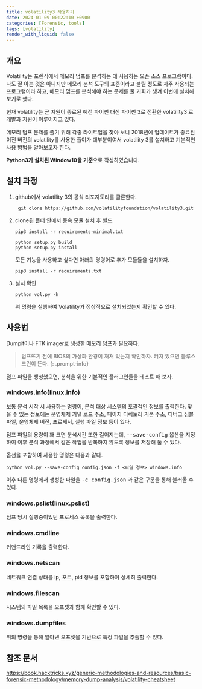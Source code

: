```yaml
---
title: volatility3 사용하기
date: 2024-01-09 00:22:10 +0900
categories: [Forensic, tools]
tags: [volatility]
render_with_liquid: false
---
```


## 개요
Volatility는 포렌식에서 메모리 덤프를 분석하는 데 사용하는 오픈 소스 프로그램이다.
나도 잘 아는 것은 아니지만 메모리 분석 도구의 표준이라고 불릴 정도로 자주 사용되는 프로그램이라 하고,
메모리 덤프를 분석해야 하는 문제를 풀 기회가 생겨 이번에 설치해보기로 했다.

현재 volatility는 곧 지원이 종료된 예전 파이썬 대신 파이썬 3로 전환한 volatility3 로 개발과 지원이 이루어지고 있다.

메모리 덤프 문제를 풀기 위해 각종 라이트업을 찾아 보니 2018년에 업데이트가 종료된 이전 버전의 volatility를 사용한 풀이가 대부분이여서 volatility 3를 설치하고 기본적인 사용 방법을 알아보고자 한다.

<b>Python3가 설치된 Window10을 기준</b>으로 작성하였습니다.

## 설치 과정

1. github에서 volatility 3의 공식 리포지토리를 클론한다.  

    ```shell
     git clone https://github.com/volatilityfoundation/volatility3.git 
    ```

2. clone된 폴더 안에서 종속 모듈 설치 후 빌드.  

    ```shell
    pip3 install -r requirements-minimal.txt

    python setup.py build
    python setup.py install    
    ```

    모든 기능을 사용하고 싶다면 아래의 명령어로 추가 모듈들을 설치하자.

    ```shell
    pip3 install -r requirements.txt
    ```

3. 설치 확인

    ```shell
    python vol.py -h
    ```
    위 명령을 실행하여 Volatility가 정상적으로 설치되었는지 확인할 수 있다.



## 사용법

Dumpit이나 FTK imager로 생성한 메모리 덤프가 필요하다.
> 덤프뜨기 전에 BIOS의 가상화 환경이 꺼져 있는지 확인하자. 켜져 있으면 블루스크린이 뜬다.
{: .prompt-info}

덤프 파일을 생성했으면, 분석을 위한 기본적인 플러그인들을 테스트 해 보자.

### windows.info(linux.info)

보통 분석 시작 시 사용하는 명령어, 분석 대상 시스템의 포괄적인 정보를 출력한다.
찾을 수 있는 정보에는 운영체제 커널 로드 주소, 페이지 디렉토리 기본 주소, 디버그 심볼 파일, 운영체제 버전, 프로세서, 실행 파일 정보 등이 있다. 

덤프 파일의 용량이 꽤 크면 분석시간 또한 길어지는데, <kbd>--save-config</kbd> 옵션을 지정하여 이후 분석 과정에서 같은 작업을 반복하지 않도록 정보를 저장해 둘 수 있다.

옵션을 포함하여 사용한 명령은 다음과 같다.
```shell
python vol.py --save-config config.json -f <파일 경로> windows.info
```

이후 다른 명령에서 생성한 파일을 <kbd>-c config.json</kbd> 과 같은 구문을 통해 불러올 수 있다.

### windows.pslist(linux.pslist)

덤프 당시 실행중이었던 프로세스 목록을 출력한다.

### windows.cmdline

커맨드라인 기록을 출력한다.

### windows.netscan

네트워크 연결 상태를 ip, 포트, pid 정보를 포함하여 상세히 출력한다.

### windows.filescan

시스템의 파일 목록을 오프셋과 함께 확인할 수 있다.

### windows.dumpfiles

위의 명령을 통해 알아낸 오프셋을 기반으로 특정 파일을 추출할 수 있다.

## 참조 문서

https://book.hacktricks.xyz/generic-methodologies-and-resources/basic-forensic-methodology/memory-dump-analysis/volatility-cheatsheet